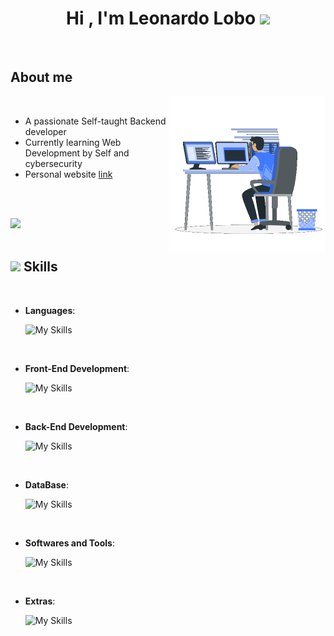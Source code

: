 
<h1 align="center"><b>Hi , I'm Leonardo Lobo </b><img src="https://media.giphy.com/media/hvRJCLFzcasrR4ia7z/giphy.gif" width="35"></h1>

<br>
	
## **About me**

<picture> <img align="right" src="https://github.com/0xAbdulKhalid/0xAbdulKhalid/raw/main/assets/mdImages/Right_Side.gif" width = 250px></picture>

<br>

- A passionate Self-taught Backend developer
- Currently learning Web Development by Self and cybersecurity
- Personal website [link](https://porfoliowebleonardolobo.netlify.app/)

<br><br>

<img src="https://user-images.githubusercontent.com/73097560/115834477-dbab4500-a447-11eb-908a-139a6edaec5c.gif"><br><br>

## <img src="https://media2.giphy.com/media/QssGEmpkyEOhBCb7e1/giphy.gif?cid=ecf05e47a0n3gi1bfqntqmob8g9aid1oyj2wr3ds3mg700bl&rid=giphy.gif" width ="25"><b> Skills</b>
<br>

<p align="center">

- **Languages**:
    
    ![My Skills](https://go-skill-icons.vercel.app/api/icons?i=js,cs,java,typescript)

<br>   
    
- **Front-End Development**:

   ![My Skills](https://go-skill-icons.vercel.app/api/icons?i=html,css,tailwind,bootstrap,astro)

<br>

- **Back-End Development**:

    ![My Skills](https://go-skill-icons.vercel.app/api/icons?i=nodejs,dotnet,spring)
    
<br>

- **DataBase**:

    ![My Skills](https://go-skill-icons.vercel.app/api/icons?i=sqlserver,mysql)
    
<br>

- **Softwares and Tools**:

    ![My Skills](https://go-skill-icons.vercel.app/api/icons?i=git,github,vscode,visualstudio)

<br>

- **Extras**:

    ![My Skills](https://go-skill-icons.vercel.app/api/icons?i=bash,markdown)  


</p>
